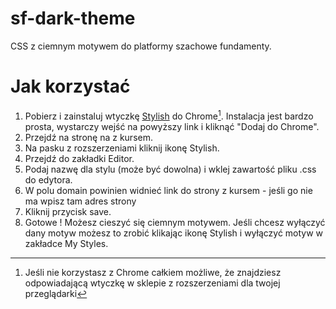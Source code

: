 # sf-dark-theme
CSS z ciemnym motywem do platformy szachowe fundamenty.
# Jak korzystać 
1. Pobierz i zainstaluj wtyczkę [Stylish](https://chrome.google.com/webstore/detail/stylish-custom-themes-for/fjnbnpbmkenffdnngjfgmeleoegfcffe?hl=pl) do Chrome[^1]. Instalacja jest bardzo prosta, wystarczy wejść na powyższy link i kliknąć "Dodaj do Chrome". 
2. Przejdź na stronę na z kursem.
3. Na pasku z rozszerzeniami kliknij ikonę Stylish.
4. Przejdź do zakładki Editor.
5. Podaj nazwę dla stylu (może być dowolna) i wklej zawartość pliku .css do edytora.
6. W polu domain powinien widnieć link do strony z kursem - jeśli go nie ma wpisz tam adres strony  
7. Kliknij przycisk save.
8. Gotowe ! Możesz cieszyć się ciemnym motywem. Jeśli chcesz wyłączyć dany motyw możesz to zrobić klikając ikonę Stylish i wyłączyć motyw w zakładce My Styles.

[^1]: Jeśli nie korzystasz z Chrome całkiem możliwe, że znajdziesz odpowiadającą wtyczkę w sklepie z rozszerzeniami dla twojej przeglądarki 
